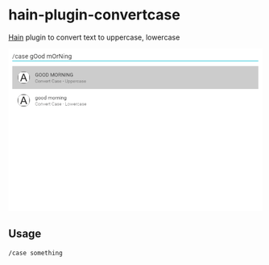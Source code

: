 # hain-plugin-convertcase
[Hain](https://github.com/appetizermonster/hain) plugin to convert text to uppercase, lowercase

![alt text][Screenshot]

## Usage

```
/case something
```

[Screenshot]: screenshot.png "Screenshot"